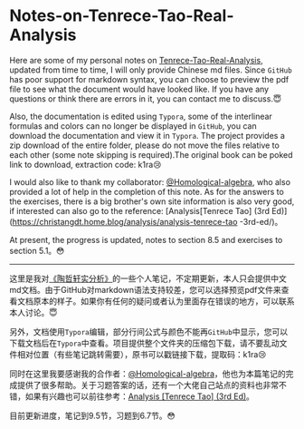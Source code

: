 # Notes-on-Tenrece-Tao-Real-Analysis
Here are some of my personal notes on [Tenrece-Tao-Real-Analysis](https://pan.baidu.com/s/1b0YwYAHbm1X-YomE6ODv3w?pwd=k1ra 
), updated from time to time, I will only provide Chinese md files. Since `GitHub` has poor support for markdown syntax, you can choose to preview the pdf file to see what the document would have looked like. If you have any questions or think there are errors in it, you can contact me to discuss.:innocent:

Also, the documentation is edited using `Typora`, some of the interlinear formulas and colors can no longer be displayed in `GitHub`, you can download the documentation and view it in `Typora`. The project provides a zip download of the entire folder, please do not move the files relative to each other (some note skipping is required).The original book can be poked link to download, extraction code: k1ra:cry:

I would also like to thank my collaborator: [@Homological-algebra](https://github.com/Homological-algebra), who also provided a lot of help in the completion of this note. As for the answers to the exercises, there is a big brother's own site information is also very good, if interested can also go to the reference: [Analysis[Tenrece Tao] (3rd Ed)](https://christangdt.home.blog/analysis/analysis-tenrece-tao -3rd-ed/)。

At present, the progress is updated, notes to section 8.5 and exercises to section 5.1。:flushed:

---

这里是我对[《陶哲轩实分析》](https://pan.baidu.com/s/1b0YwYAHbm1X-YomE6ODv3w?pwd=k1ra 
)的一些个人笔记，不定期更新，本人只会提供中文md文档。由于GitHub对markdown语法支持较差，您可以选择预览pdf文件来查看文档原本的样子。如果你有任何的疑问或者认为里面存在错误的地方，可以联系本人讨论。:innocent:

另外，文档使用`Typora`编辑，部分行间公式与颜色不能再`GitHub`中显示，您可以下载文档后在`Typora`中查看。项目提供整个文件夹的压缩包下载，请不要乱动文件相对位置（有些笔记跳转需要），原书可以戳链接下载，提取码：k1ra:cry:

同时在这里我要感谢我的合作者：[@Homological-algebra](https://github.com/Homological-algebra)，他也为本篇笔记的完成提供了很多帮助。关于习题答案的话，还有一个大佬自己站点的资料也非常不错，如果有兴趣也可以前往参考：[Analysis [Tenrece Tao] (3rd Ed)](https://christangdt.home.blog/analysis/analysis-tenrece-tao-3rd-ed/)。

目前更新进度，笔记到9.5节，习题到6.7节。:flushed: